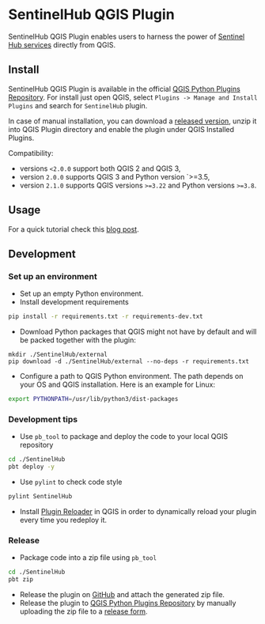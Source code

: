 # SentinelHub QGIS Plugin

SentinelHub QGIS Plugin enables users to harness the power of [Sentinel Hub services](https://www.sentinel-hub.com/) directly from QGIS.

## Install

SentinelHub QGIS Plugin is available in the official [QGIS Python Plugins Repository](https://plugins.qgis.org/plugins/SentinelHub/). For install just open QGIS, select `Plugins -> Manage and Install Plugins` and search for `SentinelHub` plugin.

In case of manual installation, you can download a [released version](https://github.com/sentinel-hub/sentinelhub-qgis-plugin/releases), unzip it into QGIS Plugin directory and enable the plugin under QGIS Installed Plugins.

Compatibility:

- versions `<2.0.0` support both QGIS 2 and QGIS 3,
- version `2.0.0` supports QGIS 3 and Python version `>=3.5,
- version `2.1.0` supports QGIS versions `>=3.22` and Python versions `>=3.8`.


## Usage

For a quick tutorial check this [blog post](https://medium.com/sentinel-hub/control-sentinel-hub-from-within-qgis-2a83eb7f13db).

## Development

### Set up an environment

- Set up an empty Python environment.
- Install development requirements
```bash
pip install -r requirements.txt -r requirements-dev.txt
```
- Download Python packages that QGIS might not have by default and will be packed together with the plugin:
```
mkdir ./SentinelHub/external
pip download -d ./SentinelHub/external --no-deps -r requirements.txt
```
- Configure a path to QGIS Python environment. The path depends on your OS and QGIS installation. Here is an example for Linux:
```bash
export PYTHONPATH=/usr/lib/python3/dist-packages
```

### Development tips

- Use `pb_tool` to package and deploy the code to your local QGIS repository
```bash
cd ./SentinelHub
pbt deploy -y
```
- Use `pylint` to check code style
```bash
pylint SentinelHub
```
- Install [Plugin Reloader](https://plugins.qgis.org/plugins/plugin_reloader/) in QGIS in order to dynamically reload your plugin every time you redeploy it.

### Release

- Package code into a zip file using `pb_tool`
```bash
cd ./SentinelHub
pbt zip
```
- Release the plugin on [GitHub](https://github.com/sentinel-hub/sentinelhub-qgis-plugin/releases) and attach the generated zip file.
- Release the plugin to [QGIS Python Plugins Repository](https://plugins.qgis.org/plugins/SentinelHub/) by manually uploading the zip file to a [release form](https://plugins.qgis.org/plugins/SentinelHub/version/add/).
